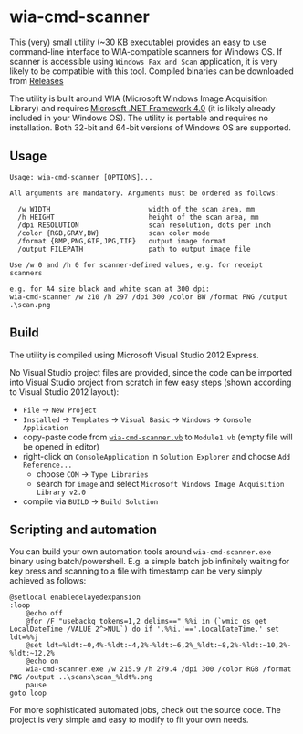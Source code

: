 # wia-cmd-scanner

This (very) small utility (~30 KB executable) provides an easy to use command-line interface to WIA-compatible scanners for Windows OS. If scanner is accessible using `Windows Fax and Scan` application, it is very likely to be compatible with this tool. Compiled binaries can be downloaded from [Releases](https://github.com/nagimov/wia-cmd-scanner/releases)

The utility is built around WIA (Microsoft Windows Image Acquisition Library) and requires [Microsoft .NET Framework 4.0](https://www.microsoft.com/en-us/download/details.aspx?id=17718) (it is likely already included in your Windows OS). The utility is portable and requires no installation. Both 32-bit and 64-bit versions of Windows OS are supported.

## Usage

```
Usage: wia-cmd-scanner [OPTIONS]...

All arguments are mandatory. Arguments must be ordered as follows:

  /w WIDTH                        width of the scan area, mm
  /h HEIGHT                       height of the scan area, mm
  /dpi RESOLUTION                 scan resolution, dots per inch
  /color {RGB,GRAY,BW}            scan color mode
  /format {BMP,PNG,GIF,JPG,TIF}   output image format
  /output FILEPATH                path to output image file

Use /w 0 and /h 0 for scanner-defined values, e.g. for receipt scanners

e.g. for A4 size black and white scan at 300 dpi:
wia-cmd-scanner /w 210 /h 297 /dpi 300 /color BW /format PNG /output .\scan.png
```

## Build

The utility is compiled using Microsoft Visual Studio 2012 Express.

No Visual Studio project files are provided, since the code can be imported into Visual Studio project from scratch in few easy steps (shown according to Visual Studio 2012 layout):

* `File` -> `New Project`
* `Installed` -> `Templates` -> `Visual Basic` -> `Windows` -> `Console Application`
* copy-paste code from [`wia-cmd-scanner.vb`](https://github.com/nagimov/wia-cmd-scanner/raw/master/wia-cmd-scanner.vb) to `Module1.vb` (empty file will be opened in editor)
* right-click on `ConsoleApplication` in `Solution Explorer` and choose `Add Reference...`
    + choose `COM` -> `Type Libraries`
    + search for `image` and select `Microsoft Windows Image Acquisition Library v2.0`
* compile via `BUILD` -> `Build Solution`

## Scripting and automation

You can build your own automation tools around `wia-cmd-scanner.exe` binary using batch/powershell. E.g. a simple batch job infinitely waiting for key press and scanning to a file with timestamp can be very simply achieved as follows:

```
@setlocal enabledelayedexpansion
:loop
    @echo off
    @for /F "usebackq tokens=1,2 delims==" %%i in (`wmic os get LocalDateTime /VALUE 2^>NUL`) do if '.%%i.'=='.LocalDateTime.' set ldt=%%j
    @set ldt=%ldt:~0,4%-%ldt:~4,2%-%ldt:~6,2%_%ldt:~8,2%-%ldt:~10,2%-%ldt:~12,2%
    @echo on
    wia-cmd-scanner.exe /w 215.9 /h 279.4 /dpi 300 /color RGB /format PNG /output ..\scans\scan_%ldt%.png
    pause
goto loop
```

For more sophisticated automated jobs, check out the source code. The project is very simple and easy to modify to fit your own needs.